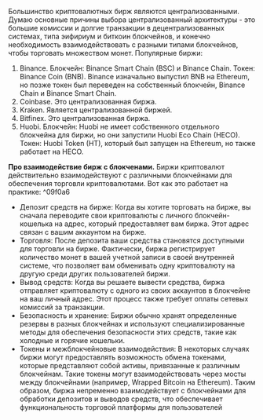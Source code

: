 Большинство криптовалютных бирж являются централизованными. Думаю основные причины выбора централизованный архитектуры - это большие комиссии и долгие транзакции в децентрализованных системах, типа эифириум и биткоин блокчейнов, и конечно необходимость взаимодействовать с разными типами блокчейнов, чтобы торговать множеством монет.
Популярные биржи:
1. Binance. Блокчейн: Binance Smart Chain (BSC) и Binance Chain. Токен: Binance Coin (BNB). Binance изначально выпустил BNB на Ethereum, но позже токен был переведен на собственный блокчейн, Binance Chain и Binance Smart Chain.
2. Coinbase. Это централизованная биржа.
3. Kraken. Является централизованной биржей.
4. Bitfinex. Это централизованная биржа.
5. Huobi. Блокчейн: Huobi не имеет собственного отдельного блокчейна для биржи, но они запустили Huobi Eco Chain (HECO). Токен: Huobi Token (HT), который был запущен на Ethereum, но также работает на HECO.

**Про взаимодействие бирж с блокченами.**
Биржи криптовалют действительно взаимодействуют с различными блокчейнами для обеспечения торговли криптовалютами.
Вот как это работает на практике: ^09f0a6
- Депозит средств на бирже: Когда вы хотите торговать на бирже, вы сначала переводите свои криптовалюты с личного блокчейн-кошелька на адрес, который предоставляет вам биржа. Этот адрес связан с вашим аккаунтом на бирже.
- Торговля: После депозита ваши средства становятся доступными для торговли на бирже. Фактически, биржа регистрирует количество монет в вашей учетной записи в своей внутренней системе, что позволяет вам обменивать одну криптовалюту на другую среди других пользователей биржи.
- Вывод средств: Когда вы решаете вывести средства, биржа отправляет криптовалюту с одного из своих аккаунтов в блокчейне на ваш личный адрес. Этот процесс также требует оплаты сетевых комиссий за транзакции.
- Безопасность и хранение: Биржи обычно хранят определенные резервы в разных блокчейнах и используют специализированные методы для обеспечения безопасности этих средств, такие как холодные и горячие кошельки.
- Токены и межблокчейновые взаимодействия: В некоторых случаях биржи могут предоставлять возможность обмена токенами, которые представляют собой активы, привязанные к различным блокчейнам. Такие токены могут взаимодействовать через мосты между блокчейнами (например, Wrapped Bitcoin на Ethereum).
Таким образом, биржа непременно взаимодействует с блокчейнами для обработки депозитов и выводов средств, что обеспечивает функциональность торговой платформы для пользователей
